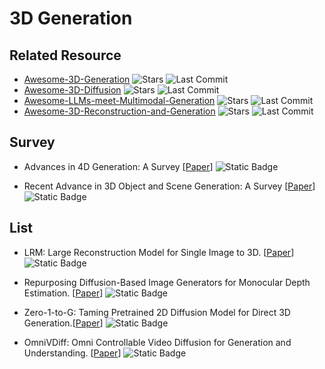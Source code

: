 # 3D Generation

## Related Resource
- [Awesome-3D-Generation](https://github.com/justimyhxu/awesome-3D-generation) ![Stars](https://img.shields.io/github/stars/justimyhxu/awesome-3D-generation?style=social) ![Last Commit](https://img.shields.io/github/last-commit/justimyhxu/awesome-3D-generation)
- [Awesome-3D-Diffusion](https://github.com/cwchenwang/awesome-3d-diffusion) ![Stars](https://img.shields.io/github/stars/cwchenwang/awesome-3d-diffusion?style=social) ![Last Commit](https://img.shields.io/github/last-commit/cwchenwang/awesome-3d-diffusion)
- [Awesome-LLMs-meet-Multimodal-Generation](https://github.com/YingqingHe/Awesome-LLMs-meet-Multimodal-Generation) ![Stars](https://img.shields.io/github/stars/YingqingHe/Awesome-LLMs-meet-Multimodal-Generation?style=social) ![Last Commit](https://img.shields.io/github/last-commit/YingqingHe/Awesome-LLMs-meet-Multimodal-Generation)
- [Awesome-3D-Reconstruction-and-Generation](https://github.com/PolySummit/Awesome-3D-Reconstruction-and-Generation) ![Stars](https://img.shields.io/github/stars/PolySummit/Awesome-3D-Reconstruction-and-Generation?style=social) ![Last Commit](https://img.shields.io/github/last-commit/PolySummit/Awesome-3D-Reconstruction-and-Generation)


## Survey

- Advances in 4D Generation: A Survey [[Paper](https://arxiv.org/abs/2503.14501)] ![Static Badge](https://img.shields.io/badge/arXiv-%202503-red)

- Recent Advance in 3D Object and Scene Generation: A Survey [[Paper](https://arxiv.org/abs/2504.11734)] ![Static Badge](https://img.shields.io/badge/arXiv-%202504-red)


## List
- LRM: Large Reconstruction Model for Single Image to 3D. [[Paper](https://arxiv.org/abs/2311.04400)] ![Static Badge](https://img.shields.io/badge/ICLR-%202024-blue)

- Repurposing Diffusion-Based Image Generators for Monocular Depth Estimation. [[Paper](https://doi.org/10.48550/arXiv.2312.02145)] ![Static Badge](https://img.shields.io/badge/CVPR-%202024-blue)

- Zero-1-to-G: Taming Pretrained 2D Diffusion Model for Direct 3D Generation.[[Paper](https://arxiv.org/abs/2501.05427)] ![Static Badge](https://img.shields.io/badge/arXiv-%202501-red)

- OmniVDiff: Omni Controllable Video Diffusion for Generation and Understanding. [[Paper](https://arxiv.org/abs/2504.10825)] ![Static Badge](https://img.shields.io/badge/arXiv-%202504-red)
